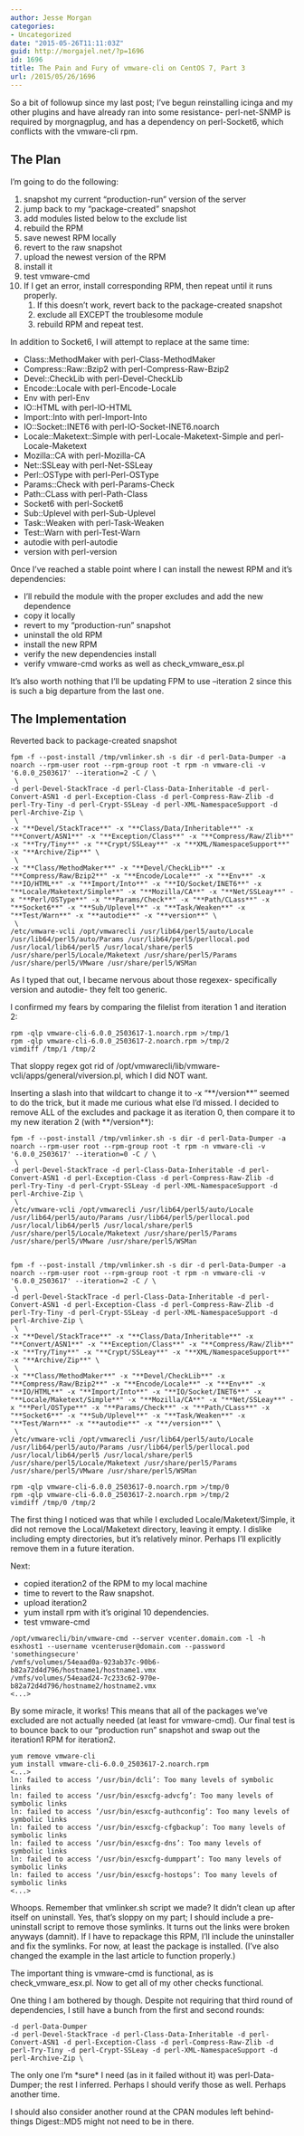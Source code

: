 ```yaml
---
author: Jesse Morgan
categories:
- Uncategorized
date: "2015-05-26T11:11:03Z"
guid: http://morgajel.net/?p=1696
id: 1696
title: The Pain and Fury of vmware-cli on CentOS 7, Part 3
url: /2015/05/26/1696
---
```


So a bit of followup since my last post; I’ve begun reinstalling icinga and my other plugins and have already ran into some resistance- perl-net-SNMP is required by morgnagplug, and has a dependency on perl-Socket6, which conflicts with the vmware-cli rpm.

## The Plan

I’m going to do the following:

1. snapshot my current “production-run” version of the server
2. jump back to my “package-created” snapshot
3. add modules listed below to the exclude list
4. rebuild the RPM
5. save newest RPM locally
6. revert to the raw snapshot
7. upload the newest version of the RPM
8. install it
9. test vmware-cmd
10. If I get an error, install corresponding RPM, then repeat until it runs properly. 
    1. If this doesn’t work, revert back to the package-created snapshot
    2. exclude all EXCEPT the troublesome module
    3. rebuild RPM and repeat test.

In addition to Socket6, I will attempt to replace at the same time:

- Class::MethodMaker with perl-Class-MethodMaker
- Compress::Raw::Bzip2 with perl-Compress-Raw-Bzip2
- Devel::CheckLib with perl-Devel-CheckLib
- Encode::Locale with perl-Encode-Locale
- Env with perl-Env
- IO::HTML with perl-IO-HTML
- Import::Into with perl-Import-Into
- IO::Socket::INET6 with perl-IO-Socket-INET6.noarch
- Locale::Maketext::Simple with perl-Locale-Maketext-Simple and perl-Locale-Maketext
- Mozilla::CA with perl-Mozilla-CA
- Net::SSLeay with perl-Net-SSLeay
- Perl::OSType with perl-Perl-OSType
- Params::Check with perl-Params-Check
- Path::CLass with perl-Path-Class
- Socket6 with perl-Socket6
- Sub::Uplevel with perl-Sub-Uplevel
- Task::Weaken with perl-Task-Weaken
- Test::Warn with perl-Test-Warn
- autodie with perl-autodie
- version with perl-version

Once I’ve reached a stable point where I can install the newest RPM and it’s dependencies:

- I’ll rebuild the module with the proper excludes and add the new dependence
- copy it locally
- revert to my “production-run” snapshot
- uninstall the old RPM
- install the new RPM
- verify the new dependencies install
- verify vmware-cmd works as well as check\_vmware\_esx.pl

It’s also worth nothing that I’ll be updating FPM to use –iteration 2 since this is such a big departure from the last one.

## The Implementation

Reverted back to package-created snapshot

```
fpm -f --post-install /tmp/vmlinker.sh -s dir -d perl-Data-Dumper -a noarch --rpm-user root --rpm-group root -t rpm -n vmware-cli -v '6.0.0_2503617' --iteration=2 -C / \
 \
-d perl-Devel-StackTrace -d perl-Class-Data-Inheritable -d perl-Convert-ASN1 -d perl-Exception-Class -d perl-Compress-Raw-Zlib -d perl-Try-Tiny -d perl-Crypt-SSLeay -d perl-XML-NamespaceSupport -d perl-Archive-Zip \
 \
-x "**Devel/StackTrace**" -x "**Class/Data/Inheritable**" -x "**Convert/ASN1**" -x "**Exception/Class**" -x "**Compress/Raw/Zlib**" -x "**Try/Tiny**" -x "**Crypt/SSLeay**" -x "**XML/NamespaceSupport**" -x "**Archive/Zip**" \
 \
-x "**Class/MethodMaker**" -x "**Devel/CheckLib**" -x "**Compress/Raw/Bzip2**" -x "**Encode/Locale**" -x "**Env**" -x "**IO/HTML**" -x "**Import/Into**" -x "**IO/Socket/INET6**" -x "**Locale/Maketext/Simple**" -x "**Mozilla/CA**" -x "**Net/SSLeay**" -x "**Perl/OSType**" -x "**Params/Check**" -x "**Path/CLass**" -x "**Socket6**" -x "**Sub/Uplevel**" -x "**Task/Weaken**" -x "**Test/Warn**" -x "**autodie**" -x "**version**" \
 \
/etc/vmware-vcli /opt/vmwarecli /usr/lib64/perl5/auto/Locale /usr/lib64/perl5/auto/Params /usr/lib64/perl5/perllocal.pod /usr/local/lib64/perl5 /usr/local/share/perl5 /usr/share/perl5/Locale/Maketext /usr/share/perl5/Params /usr/share/perl5/VMware /usr/share/perl5/WSMan
```

As I typed that out, I became nervous about those regexex- specifically version and autodie- they felt too generic.

I confirmed my fears by comparing the filelist from iteration 1 and iteration 2:

```
rpm -qlp vmware-cli-6.0.0_2503617-1.noarch.rpm >/tmp/1
rpm -qlp vmware-cli-6.0.0_2503617-2.noarch.rpm >/tmp/2
vimdiff /tmp/1 /tmp/2
```

That sloppy regex got rid of /opt/vmwarecli/lib/vmware-vcli/apps/general/viversion.pl, which I did NOT want.

Inserting a slash into that wildcart to change it to -x “\*\*/version\*\*” seemed to do the trick, but it made me curious what else I’d missed. I decided to remove ALL of the excludes and package it as iteration 0, then compare it to my new iteration 2 (with \*\*/version\*\*):

```
fpm -f --post-install /tmp/vmlinker.sh -s dir -d perl-Data-Dumper -a noarch --rpm-user root --rpm-group root -t rpm -n vmware-cli -v '6.0.0_2503617' --iteration=0 -C / \
 \
-d perl-Devel-StackTrace -d perl-Class-Data-Inheritable -d perl-Convert-ASN1 -d perl-Exception-Class -d perl-Compress-Raw-Zlib -d perl-Try-Tiny -d perl-Crypt-SSLeay -d perl-XML-NamespaceSupport -d perl-Archive-Zip \
 \
/etc/vmware-vcli /opt/vmwarecli /usr/lib64/perl5/auto/Locale /usr/lib64/perl5/auto/Params /usr/lib64/perl5/perllocal.pod /usr/local/lib64/perl5 /usr/local/share/perl5 /usr/share/perl5/Locale/Maketext /usr/share/perl5/Params /usr/share/perl5/VMware /usr/share/perl5/WSMan


fpm -f --post-install /tmp/vmlinker.sh -s dir -d perl-Data-Dumper -a noarch --rpm-user root --rpm-group root -t rpm -n vmware-cli -v '6.0.0_2503617' --iteration=2 -C / \
 \
-d perl-Devel-StackTrace -d perl-Class-Data-Inheritable -d perl-Convert-ASN1 -d perl-Exception-Class -d perl-Compress-Raw-Zlib -d perl-Try-Tiny -d perl-Crypt-SSLeay -d perl-XML-NamespaceSupport -d perl-Archive-Zip \
 \
-x "**Devel/StackTrace**" -x "**Class/Data/Inheritable**" -x "**Convert/ASN1**" -x "**Exception/Class**" -x "**Compress/Raw/Zlib**" -x "**Try/Tiny**" -x "**Crypt/SSLeay**" -x "**XML/NamespaceSupport**" -x "**Archive/Zip**" \
 \
-x "**Class/MethodMaker**" -x "**Devel/CheckLib**" -x "**Compress/Raw/Bzip2**" -x "**Encode/Locale**" -x "**Env**" -x "**IO/HTML**" -x "**Import/Into**" -x "**IO/Socket/INET6**" -x "**Locale/Maketext/Simple**" -x "**Mozilla/CA**" -x "**Net/SSLeay**" -x "**Perl/OSType**" -x "**Params/Check**" -x "**Path/CLass**" -x "**Socket6**" -x "**Sub/Uplevel**" -x "**Task/Weaken**" -x "**Test/Warn**" -x "**autodie**" -x "**/version**" \
 \
/etc/vmware-vcli /opt/vmwarecli /usr/lib64/perl5/auto/Locale /usr/lib64/perl5/auto/Params /usr/lib64/perl5/perllocal.pod /usr/local/lib64/perl5 /usr/local/share/perl5 /usr/share/perl5/Locale/Maketext /usr/share/perl5/Params /usr/share/perl5/VMware /usr/share/perl5/WSMan

rpm -qlp vmware-cli-6.0.0_2503617-0.noarch.rpm >/tmp/0
rpm -qlp vmware-cli-6.0.0_2503617-2.noarch.rpm >/tmp/2
vimdiff /tmp/0 /tmp/2
```

The first thing I noticed was that while I excluded Locale/Maketext/Simple, it did not remove the Local/Maketext directory, leaving it empty. I dislike including empty directories, but it’s relatively minor. Perhaps I’ll explicitly remove them in a future iteration.

Next:

- copied iteration2 of the RPM to my local machine
- time to revert to the Raw snapshot.
- upload iteration2
- yum install rpm with it’s original 10 dependencies.
- test vmware-cmd

```
/opt/vmwarecli/bin/vmware-cmd --server vcenter.domain.com -l -h esxhost1 --username vcenteruser@domain.com --password 'somethingsecure'
/vmfs/volumes/54eaad0a-923ab37c-90b6-b82a72d4d796/hostname1/hostname1.vmx
/vmfs/volumes/54eaad24-7c233c62-970e-b82a72d4d796/hostname2/hostname2.vmx
<...>
```

By some miracle, it works! This means that all of the packages we’ve excluded are not actually needed (at least for vmware-cmd). Our final test is to bounce back to our “production run” snapshot and swap out the iteration1 RPM for iteration2.

```
yum remove vmware-cli
yum install vmware-cli-6.0.0_2503617-2.noarch.rpm 
<...>
ln: failed to access ‘/usr/bin/dcli’: Too many levels of symbolic links
ln: failed to access ‘/usr/bin/esxcfg-advcfg’: Too many levels of symbolic links
ln: failed to access ‘/usr/bin/esxcfg-authconfig’: Too many levels of symbolic links
ln: failed to access ‘/usr/bin/esxcfg-cfgbackup’: Too many levels of symbolic links
ln: failed to access ‘/usr/bin/esxcfg-dns’: Too many levels of symbolic links
ln: failed to access ‘/usr/bin/esxcfg-dumppart’: Too many levels of symbolic links
ln: failed to access ‘/usr/bin/esxcfg-hostops’: Too many levels of symbolic links
<...>
```

Whoops. Remember that vmlinker.sh script we made? It didn’t clean up after itself on uninstall. Yes, that’s sloppy on my part; I should include a pre-uninstall script to remove those symlinks. It turns out the links were broken anyways (damnit). If I have to repackage this RPM, I’ll include the uninstaller and fix the symlinks. For now, at least the package is installed. (I’ve also changed the example in the last article to function properly.)

The important thing is vmware-cmd is functional, as is check\_vmware\_esx.pl. Now to get all of my other checks functional.

One thing I am bothered by though. Despite not requiring that third round of dependencies, I still have a bunch from the first and second rounds:

```
-d perl-Data-Dumper
-d perl-Devel-StackTrace -d perl-Class-Data-Inheritable -d perl-Convert-ASN1 -d perl-Exception-Class -d perl-Compress-Raw-Zlib -d perl-Try-Tiny -d perl-Crypt-SSLeay -d perl-XML-NamespaceSupport -d perl-Archive-Zip \
```

The only one I’m \*sure\* I need (as in it failed without it) was perl-Data-Dumper; the rest I inferred. Perhaps I should verify those as well. Perhaps another time.

I should also consider another round at the CPAN modules left behind- things Digest::MD5 might not need to be in there.
